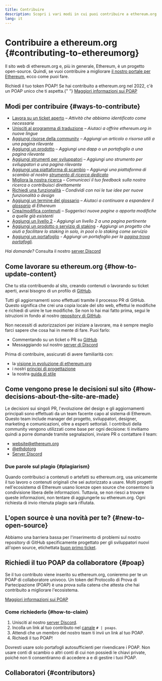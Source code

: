 ```yaml
---
title: Contribuire
description: Scopri i vari modi in cui puoi contribuire a ethereum.org
lang: it
---
```


# Contribuire a ethereum.org {#contributing-to-ethereumorg}

Il sito web di ethereum.org e, più in generale, Ethereum, è un progetto open-source. Quindi, se vuoi contribuire a migliorare [il nostro portale per Ethereum](/about/), ecco come puoi fare.

<InfoBanner shouldCenter emoji=":tada:">
  Richiedi il tuo token POAP! Se hai contribuito a ethereum.org nel 2022, c'è un POAP unico che ti aspetta.{" "}
  <a href="#poap">Maggiori informazioni sui POAP</a>
</InfoBanner>

## Modi per contribuire {#ways-to-contribute}

- [Lavora su un ticket aperto](https://github.com/ethereum/ethereum-org-website/issues) _– Attività che abbiamo identificato come necessarie_
- [Unisciti al programma di traduzione](/contributing/translation-program/) _– Aiutaci a offrire ethereum.org in nuove lingue_
- [Aggiungi risorse della community](/contributing/content-resources/) _– Aggiungi un articolo o risorsa utili a una pagina rilevante_
- [Aggiungi un prodotto](/contributing/adding-products/) _– Aggiungi una dapp o un portafoglio a una pagina rilevante_
- [Aggiungi strumenti per sviluppatori](/contributing/adding-developer-tools/) _– Aggiungi uno strumento per sviluppatori a una pagina rilevante_
- [Aggiungi una piattaforma di scambio](/contributing/adding-exchanges/) _– Aggiungi una piattaforma di scambio al nostro [strumento di ricerca dedicato](/get-eth/#country-picker)_
- [Migliora la nostra ricerca](https://www.notion.so/efdn/Ethereum-org-User-Persona-Memo-b44dc1e89152457a87ba872b0dfa366c) _– Comunicaci il tuo feedback sulla nostra ricerca o contribuisci direttamente_
- [Richiedi una funzionalità](https://github.com/ethereum/ethereum-org-website/issues/new?assignees=&labels=Type%3A+Feature&template=feature_request.md&title=) _– Condividi con noi le tue idee per nuove funzionalità o design_
- [Aggiungi un termine del glossario](/contributing/adding-glossary-terms) _– Aiutaci a continuare a espandere il [glossario](/glossary/) di Ethereum_
- [Crea/modifica contenuti](/contributing/#how-to-update-content) _– Suggerisci nuove pagine o apporta modifiche a quelle già esistenti_
- [Aggiungi un livello 2](/contributing/adding-layer-2s/) _- Aggiungi un livello 2 a una pagina pertinente_
- [Aggiungi un prodotto o servizio di staking](/contributing/adding-staking-products/) - _Aggiungi un progetto che aiuti a facilitare lo staking in solo, in pool o lo staking come servizio_
- [Aggiungi un portafoglio](/contributing/adding-wallets/) _- Aggiungi un portafoglio per la [pagina trova portafogli](/wallets/find-wallet/)._

_Hai domande?_ Consulta il nostro [server Discord](https://discord.gg/CetY6Y4)

## Come lavorare su ethereum.org {#how-to-update-content}

Che tu stia contribuendo al sito, creando contenuti o lavorando su ticket aperti, avrai bisogno di un profilo di [GitHub](https://github.com).

Tutti gli aggiornamenti sono effettuati tramite il processo PR di GitHub. Questo significa che crei una copia locale del sito web, effettui le modifiche e richiedi di unire le tue modifiche. Se non lo hai mai fatto prima, segui le istruzioni in fondo al nostro [repository di GitHub](https://github.com/ethereum/ethereum-org-website).

Non necessiti di autorizzazioni per iniziare a lavorare, ma è sempre meglio farci sapere che cosa hai in mente di fare. Puoi farlo:

- Commentando su un ticket o PR su [GitHub](https://github.com/ethereum/ethereum-org-website)
- Messaggiando sul nostro [server di Discord](https://discord.gg/CetY6Y4)

Prima di contribuire, assicurati di avere familiarità con:

- la [visione in evoluzione di ethereum.org](/about/)
- i nostri [principi di progettazione](/contributing/design-principles/)
- la nostra [guida di stile](/contributing/style-guide/)

## Come vengono prese le decisioni sul sito {#how-decisions-about-the-site-are-made}

Le decisioni sui singoli PR, l'evoluzione del design e gli aggiornamenti principali sono effettuati da un team facente capo al sistema di Ethereum. Questo team include manager del progetto, sviluppatori, designer, marketing e comunicazioni, oltre a esperti settoriali. I contributi della community vengono utilizzati come base per ogni decisione: ti invitiamo quindi a porre domande tramite segnalazioni, inviare PR o contattare il team:

- [website@ethereum.org](mailto:website@ethereum.org)
- [@ethdotorg](https://twitter.com/ethdotorg)
- [Server Discord](https://discord.gg/CetY6Y4)

### Due parole sul plagio {#plagiarism}

Quando contribuisci a contenuti o artefatti su ethereum.org, usa unicamente il tuo lavoro o contenuti originali che sei autorizzato a usare. Molti progetti nell'ecosistema di Ethereum usano licenze open source che consentono la condivisione libera delle informazioni. Tuttavia, se non riesci a trovare queste informazioni, non tentare di aggiungerle su ethereum.org. Ogni richiesta di invio ritenuta plagio sarà rifiutata.

## L'open source è una novità per te? {#new-to-open-source}

Abbiamo una barriera bassa per l'inserimento di problemi sul nostro repository di GitHub specificamente progettato per gli sviluppatori nuovi all'open source, etichettata [buon primo ticket](https://github.com/ethereum/ethereum-org-website/issues?q=is%3Aopen+is%3Aissue+label%3A%22good+first+issue%22).

## Richiedi il tuo POAP da collaboratore {#poap}

Se il tuo contributo viene inserito su ethereum.org, conieremo per te un POAP di collaboratore univoco. Un token del Protocollo di Prova di Partecipazione (POAP) è una prova sulla catena che attesta che hai contribuito a migliorare l'ecosistema.

[Maggiori informazioni sui POAP](https://www.poap.xyz/)

### Come richiederlo {#how-to-claim}

1. Unisciti al nostro [server Discord](https://discord.gg/E8dET2ux8y).
2. Incolla un link al tuo contributo nel [canale](https://discord.com/channels/714888181740339261/804005643211898911) `# | poaps`.
3. Attendi che un membro del nostro team ti invii un link al tuo POAP.
4. Richiedi il tuo POAP!

Dovresti usare solo portafogli autosufficienti per rivendicare i POAP. Non usare conti di scambio o altri conti di cui non possiedi le chiavi private, poiché non ti consentiranno di accedere a e di gestire i tuoi POAP.

## Collaboratori {#contributors}

<Contributors />
